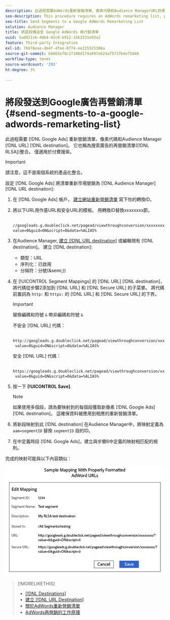 ```yaml
---
description: 此過程需要AdWords重新營銷清單、像素代碼和Audience ManagerURL目標。 它也稱為搜索廣告(RLSA)整合的再營銷清單。 僅適用於付費搜索。
seo-description: This procedure requires an AdWords remarketing list, pixel code, and an Audience Manager URL destination. It is also known as a remarketing list for search ads (RLSA) integration. Applies to paid search only.
seo-title: Send Segments to a Google AdWords Remarketing List
solution: Audience Manager
title: 將區段傳送至 Google AdWords 再行銷清單
uuid: 5ad821c6-48b4-42c0-b912-1563331e93a2
feature: Third-party Integration
exl-id: 76676eae-de4f-4fee-8774-ee215525306a
source-git-commit: b8d65ef8c27100d174a997eb24a75f37b4e75d40
workflow-type: tm+mt
source-wordcount: '293'
ht-degree: 3%

---
```


# 將段發送到Google廣告再營銷清單 {#send-segments-to-a-google-adwords-remarketing-list}

此過程需要 [!DNL Google Ads] 重新營銷清單、像素代碼和Audience Manager [!DNL URL] [!DNL destination]。 它也稱為搜索廣告的再營銷清單([!DNL RLSA])整合。 僅適用於付費搜索。

>[!IMPORTANT]
>請注意，這不是兩個系統的產品化整合。

設定 [!DNL Google Ads] 將清單重新市場營銷為 [!DNL Audience Manager] [!DNL URL destination]:

1. 在 [!DNL Google Ads] 帳戶， [建立網站重新營銷清單](https://support.google.com/tagmanager/answer/6106960?hl=en) 寫下你的轉換ID。
1. 將以下URL用作基URL和安全URL的模板。 用轉換ID替換xxxxxxxx節。

   ```
    //googleads.g.doubleclick.net/pagead/viewthroughconversion/xxxxxxxx/?value=0&guid=ON&script=0&data=%ALIAS%
   ```

1. 在Audience Manager, [建立 [!DNL URL destination]](../../features/destinations/create-url-destination.md) 或編輯現有 [!DNL destination]。 建立 [!DNL destination]:
   * 類型：URL
   * 序列化：已啟用
   * 分隔符：分號(&amp;semi;))

1. 在 [!UICONTROL Segment Mappings] 的 [!DNL URL] [!DNL destination]，將代碼從步驟2添加到 [!DNL URL] 和 [!DNL Secure URL] 的子菜單。 將代碼前置詞為 `http:` 和 `https:` 的 [!DNL URL] 和 [!DNL Secure URL] 的下界。

   >[!IMPORTANT]
   >
   >替換編碼和符號 `&` 帶非編碼和符號 `&`

   不安全 [!DNL URL] 代碼：

   ```
    http://googleads.g.doubleclick.net/pagead/viewthroughconversion/xxxxxxxx/?
    value=0&guid=ON&script=0&data=%ALIAS%
   ```

   安全 [!DNL URL] 代碼：

   ```
    https://googleads.g.doubleclick.net/pagead/viewthroughconversion/xxxxxxxx/?
    value=0&guid=ON&script=0&data=%ALIAS%
   ```

1. 按一下 **[!UICONTROL Save]**.

   >[!NOTE]
   >
   >如果使用多個段，請為要映射到的每個段獲取新像素 [!DNL Google Ads] [!DNL destination]。 這確保資料被應用到相應的重新營銷清單。

1. 將新段映射到此 [!DNL destination] 在Audience Manager中，將映射定義為 `aam=segmentID` 替換 `segmentID` 段的ID。
1. 在中定義時段 [!DNL Google Ads]，建立與步驟6中定義的映射相匹配的規則。

完成的映射可能與以下內容類似：

![](../assets/rlsa_mapping.png)

>[!MORELIKETHIS]
>
>* [[!DNL Destinations]](../../features/destinations/destinations.md)
>* [建立 [!DNL URL Destination]](../../features/destinations/create-url-destination.md)
>* [關於AdWords重新營銷清單](https://support.google.com/adwords/answer/2472738)
>* [AdWords再營銷的工作原理](https://support.google.com/adwords/answer/2454000)

